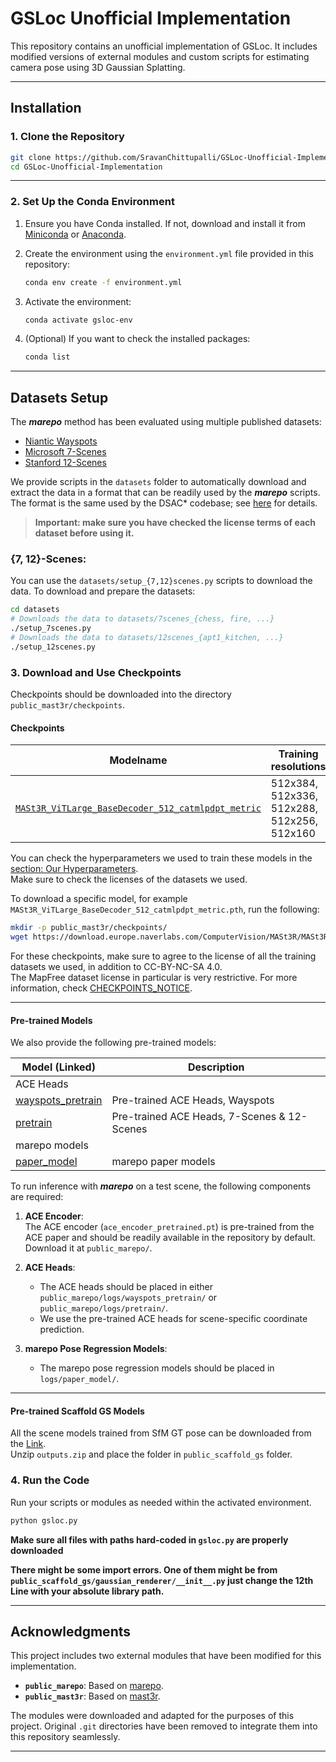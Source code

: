 # **GSLoc Unofficial Implementation**

This repository contains an unofficial implementation of GSLoc. It includes modified versions of external modules and custom scripts for estimating camera pose using 3D Gaussian Splatting.

---

## **Installation**

### **1. Clone the Repository**

```bash
git clone https://github.com/SravanChittupalli/GSLoc-Unofficial-Implementation.git
cd GSLoc-Unofficial-Implementation
```

---

### **2. Set Up the Conda Environment**

1. Ensure you have Conda installed. If not, download and install it from [Miniconda](https://docs.conda.io/en/latest/miniconda.html) or [Anaconda](https://www.anaconda.com/products/distribution).

2. Create the environment using the `environment.yml` file provided in this repository:

   ```bash
   conda env create -f environment.yml
   ```

3. Activate the environment:

   ```bash
   conda activate gsloc-env
   ```

4. (Optional) If you want to check the installed packages:

   ```bash
   conda list
   ```

---

## Datasets Setup

The **_marepo_** method has been evaluated using multiple published datasets:

- [Niantic Wayspots](https://nianticlabs.github.io/ace#dataset)
- [Microsoft 7-Scenes](https://www.microsoft.com/en-us/research/project/rgb-d-dataset-7-scenes/)
- [Stanford 12-Scenes](https://graphics.stanford.edu/projects/reloc/)

We provide scripts in the `datasets` folder to automatically download and extract the data in a format that can be readily used by the **_marepo_** scripts.  
The format is the same used by the DSAC* codebase; see [here](https://github.com/vislearn/dsacstar#data-structure) for details.

> **Important: make sure you have checked the license terms of each dataset before using it.**

### {7, 12}-Scenes:

You can use the `datasets/setup_{7,12}scenes.py` scripts to download the data. To download and prepare the datasets:

```bash
cd datasets
# Downloads the data to datasets/7scenes_{chess, fire, ...}
./setup_7scenes.py
# Downloads the data to datasets/12scenes_{apt1_kitchen, ...}
./setup_12scenes.py
```

### **3. Download and Use Checkpoints**

Checkpoints should be downloaded into the directory `public_mast3r/checkpoints`.

#### **Checkpoints**


| Modelname   | Training resolutions | Head | Encoder | Decoder |
|-------------|----------------------|------|---------|---------|
| [`MASt3R_ViTLarge_BaseDecoder_512_catmlpdpt_metric`](https://download.europe.naverlabs.com/ComputerVision/MASt3R/MASt3R_ViTLarge_BaseDecoder_512_catmlpdpt_metric.pth) | 512x384, 512x336, 512x288, 512x256, 512x160 | CatMLP+DPT | ViT-L | ViT-B |

You can check the hyperparameters we used to train these models in the [section: Our Hyperparameters](#our-hyperparameters).  
Make sure to check the licenses of the datasets we used.

To download a specific model, for example `MASt3R_ViTLarge_BaseDecoder_512_catmlpdpt_metric.pth`, run the following:

```bash
mkdir -p public_mast3r/checkpoints/
wget https://download.europe.naverlabs.com/ComputerVision/MASt3R/MASt3R_ViTLarge_BaseDecoder_512_catmlpdpt_metric.pth -P public_mast3r/checkpoints/
```

For these checkpoints, make sure to agree to the license of all the training datasets we used, in addition to CC-BY-NC-SA 4.0.  
The MapFree dataset license in particular is very restrictive. For more information, check [CHECKPOINTS_NOTICE](CHECKPOINTS_NOTICE).

---

#### **Pre-trained Models**

We also provide the following pre-trained models:

| Model (Linked)                                                                                  | Description                                 | 
|-------------------------------------------------------------------------------------------------|---------------------------------------------|
| ACE Heads                                                                                       |                                             |
| [wayspots_pretrain](https://storage.googleapis.com/niantic-lon-static/research/marepo/wayspots_pretrain.zip) | Pre-trained ACE Heads, Wayspots             |
| [pretrain](https://storage.googleapis.com/niantic-lon-static/research/marepo/pretrain.zip)      | Pre-trained ACE Heads, 7-Scenes & 12-Scenes |
| marepo models                                                                                   |                                             |
| [paper_model](https://storage.googleapis.com/niantic-lon-static/research/marepo/paper_model.zip) | marepo paper models                         |

To run inference with **_marepo_** on a test scene, the following components are required:

1. **ACE Encoder**:  
   The ACE encoder (`ace_encoder_pretrained.pt`) is pre-trained from the ACE paper and should be readily available in the repository by default. Download it at `public_marepo/`. 

2. **ACE Heads**:  
   - The ACE heads should be placed in either `public_marepo/logs/wayspots_pretrain/` or `public_marepo/logs/pretrain/`.  
   - We use the pre-trained ACE heads for scene-specific coordinate prediction.  

3. **marepo Pose Regression Models**:  
   - The marepo pose regression models should be placed in `logs/paper_model/`.

--- 

#### **Pre-trained Scaffold GS Models**

All the scene models trained from SfM GT pose can be downloaded from the [Link](https://drive.google.com/drive/folders/1FC8MYRbnstP82FDq_KkoRoOOwfTKN7ip?usp=sharing).  
Unzip `outputs.zip` and place the folder in `public_scaffold_gs` folder.

### **4. Run the Code**

Run your scripts or modules as needed within the activated environment.

```bash
python gsloc.py
```

**Make sure all files with paths hard-coded in `gsloc.py` are properly downloaded**  

**There might be some import errors. One of them might be from `public_scaffold_gs/gaussian_renderer/__init__.py` just change the 12th Line with your absolute library path.**

---

## **Acknowledgments**

This project includes two external modules that have been modified for this implementation. 

- **`public_marepo`**: Based on [marepo](https://github.com/nianticlabs/marepo). 
- **`public_mast3r`**: Based on [mast3r](https://github.com/naver/mast3r).

The modules were downloaded and adapted for the purposes of this project. Original `.git` directories have been removed to integrate them into this repository seamlessly.

---
